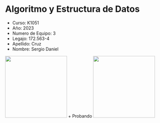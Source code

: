 # Algoritmo y Estructura de Datos
+ Curso: K1051
+ Año: 2023
+ Numero de Equipo: 3
+ Legajo: 172.563-4
+ Apellido: Cruz
+ Nombre: Sergio Daniel
 <img src="https://github.com/SergioDanielCruz/AyED/assets/106726622/81c54e83-c1ea-408d-ac7b-a9fba3f5e9f8" width="200" height="200" />
+ Probando
 <img src="https://github.com/SergioDanielCruz/AyED/assets/106726622/46bd15d0-dbfe-4151-af95-7d69e0867d40" width="200" height="200" />
